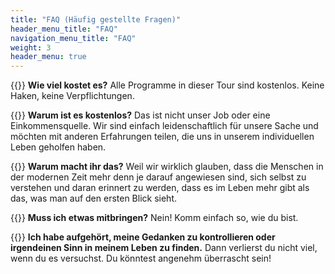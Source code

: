 ```yaml
---
title: "FAQ (Häufig gestellte Fragen)"
header_menu_title: "FAQ"
navigation_menu_title: "FAQ"
weight: 3
header_menu: true
---
```


{{<icon class="fa fa-question-circle">}}&nbsp;**Wie viel kostet es?** Alle Programme in dieser Tour sind kostenlos. Keine Haken, keine Verpflichtungen.

{{<icon class="fa fa-question-circle">}}&nbsp;**Warum ist es kostenlos?** Das ist nicht unser Job oder eine Einkommensquelle. Wir sind einfach
leidenschaftlich für unsere Sache und möchten mit anderen Erfahrungen teilen, die uns in unserem individuellen Leben geholfen haben.

{{<icon class="fa fa-question-circle">}}&nbsp;**Warum macht ihr das?** Weil wir wirklich glauben, dass die Menschen in der modernen Zeit mehr denn
je darauf angewiesen sind, sich selbst zu verstehen und daran erinnert zu werden, dass es im Leben mehr gibt als das, was man auf den ersten Blick sieht.

{{<icon class="fa fa-question-circle">}}&nbsp;**Muss ich etwas mitbringen?** Nein! Komm einfach so, wie du bist.

{{<icon class="fa fa-question-circle">}}&nbsp;**Ich habe aufgehört, meine Gedanken zu kontrollieren oder irgendeinen Sinn in meinem Leben zu finden.**
Dann verlierst du nicht viel, wenn du es versuchst. Du könntest angenehm überrascht sein!
